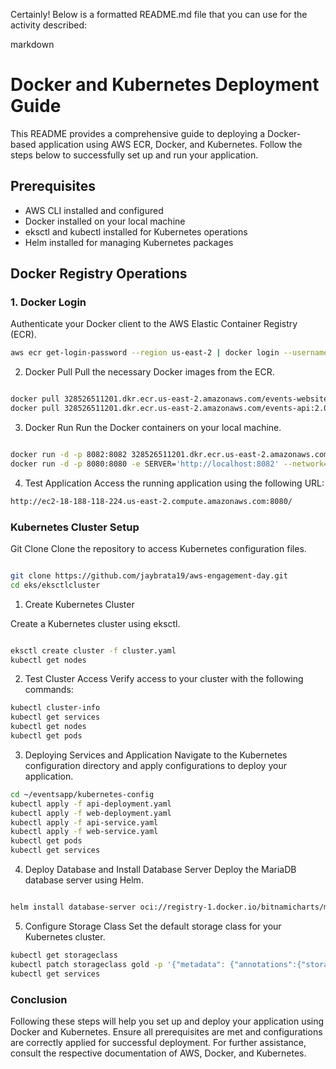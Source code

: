 Certainly! Below is a formatted README.md file that you can use for the activity described:

markdown

# Docker and Kubernetes Deployment Guide

This README provides a comprehensive guide to deploying a Docker-based application using AWS ECR, Docker, and Kubernetes. Follow the steps below to successfully set up and run your application.

## Prerequisites

- AWS CLI installed and configured
- Docker installed on your local machine
- eksctl and kubectl installed for Kubernetes operations
- Helm installed for managing Kubernetes packages

## Docker Registry Operations

### 1. Docker Login

Authenticate your Docker client to the AWS Elastic Container Registry (ECR).

```bash
aws ecr get-login-password --region us-east-2 | docker login --username AWS --password-stdin 328526511201.dkr.ecr.us-east-2.amazonaws.com
```
2. Docker Pull
Pull the necessary Docker images from the ECR.

```bash

docker pull 328526511201.dkr.ecr.us-east-2.amazonaws.com/events-website:2.0
docker pull 328526511201.dkr.ecr.us-east-2.amazonaws.com/events-api:2.0
```
3. Docker Run
Run the Docker containers on your local machine.

```bash

docker run -d -p 8082:8082 328526511201.dkr.ecr.us-east-2.amazonaws.com/events-api:2.0
docker run -d -p 8080:8080 -e SERVER='http://localhost:8082' --network="host" 328526511201.dkr.ecr.us-east-2.amazonaws.com/events-website:2.0
```

4. Test Application
Access the running application using the following URL:
```bash
http://ec2-18-188-118-224.us-east-2.compute.amazonaws.com:8080/
```

### Kubernetes Cluster Setup
Git Clone
Clone the repository to access Kubernetes configuration files.

```bash

git clone https://github.com/jaybrata19/aws-engagement-day.git
cd eks/eksctlcluster
```
1. Create Kubernetes Cluster

Create a Kubernetes cluster using eksctl.

```bash

eksctl create cluster -f cluster.yaml
kubectl get nodes
```
2. Test Cluster Access
Verify access to your cluster with the following commands:
```bash
kubectl cluster-info
kubectl get services
kubectl get nodes
kubectl get pods
```
3. Deploying Services and Application
Navigate to the Kubernetes configuration directory and apply configurations to deploy your application.

```bash
cd ~/eventsapp/kubernetes-config
kubectl apply -f api-deployment.yaml
kubectl apply -f web-deployment.yaml
kubectl apply -f api-service.yaml
kubectl apply -f web-service.yaml
kubectl get pods
kubectl get services
```
4. Deploy Database and Install Database Server
Deploy the MariaDB database server using Helm.

```bash

helm install database-server oci://registry-1.docker.io/bitnamicharts/mariadb
```
5. Configure Storage Class
Set the default storage class for your Kubernetes cluster.

```bash
kubectl get storageclass
kubectl patch storageclass gold -p '{"metadata": {"annotations":{"storageclass.kubernetes.io/is-default-class":"true"}}}'
kubectl get services
```
### Conclusion
Following these steps will help you set up and deploy your application using Docker and Kubernetes. Ensure all prerequisites are met and configurations are correctly applied for successful deployment. For further assistance, consult the respective documentation of AWS, Docker, and Kubernetes.